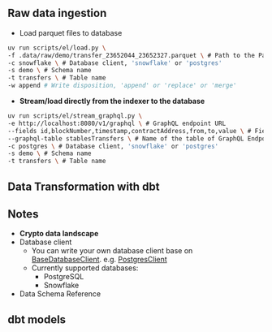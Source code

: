 ## Raw data ingestion
- Load parquet files to database
```bash
uv run scripts/el/load.py \
-f .data/raw/demo/transfer_23652044_23652327.parquet \ # Path to the Parquet file
-c snowflake \ # Database client, 'snowflake' or 'postgres'
-s demo \ # Schema name
-t transfers \ # Table name
-w append # Write disposition, 'append' or 'replace' or 'merge'
```

- **Stream/load directly from the indexer to the database**
```bash
uv run scripts/el/stream_graphql.py \
-e http://localhost:8080/v1/graphql \ # GraphQL endpoint URL
--fields id,blockNumber,timestamp,contractAddress,from,to,value \ # Fields to fetch
--graphql-table stablesTransfers \ # Name of the table of GraphQL Endpoint to query, e.g. 'stablesTransfers'
-c postgres \ # Database client, 'snowflake' or 'postgres'
-s demo \ # Schema name
-t transfers \ # Table name
```

## Data Transformation with dbt

## Notes
- **Crypto data landscape**
- Database client
    - You can write your own database client base on [BaseDatabaseClient](https://github.com/newgnart/fa-dae2-stables-analytics/blob/main/src/onchaindata/utils/base_client.py). e.g. [PostgresClient](https://github.com/newgnart/fa-dae2-stables-analytics/blob/main/src/onchaindata/utils/postgres_client.py)
    - Currently supported databases:
        - PostgreSQL
        - Snowflake
- Data Schema Reference

## dbt models


